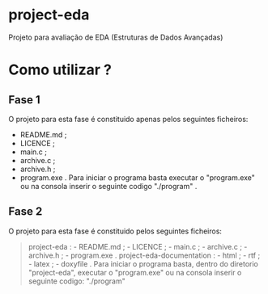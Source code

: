 # project-eda
Projeto para avaliação de EDA (Estruturas de Dados Avançadas)
# Como utilizar ?
## Fase 1
O projeto para esta fase é constituido apenas pelos seguintes ficheiros:
- README.md ;
- LICENCE ;
- main.c ;
- archive.c ;
- archive.h ;
- program.exe .
Para iniciar o programa basta executar o "program.exe" ou na consola inserir o seguinte codigo "./program" .

## Fase 2
O projeto para esta fase é constituido pelos seguintes ficheiros:
> project-eda :
    - README.md ;
    - LICENCE ;
    - main.c ;
    - archive.c ;
    - archive.h ;
    - program.exe .
> project-eda-documentation :
    - html ;
    - rtf ;
    - latex ;
    - doxyfile .
Para iniciar o programa basta, dentro do diretorio "project-eda", executar o "program.exe" ou na consola inserir o seguinte codigo: "./program"